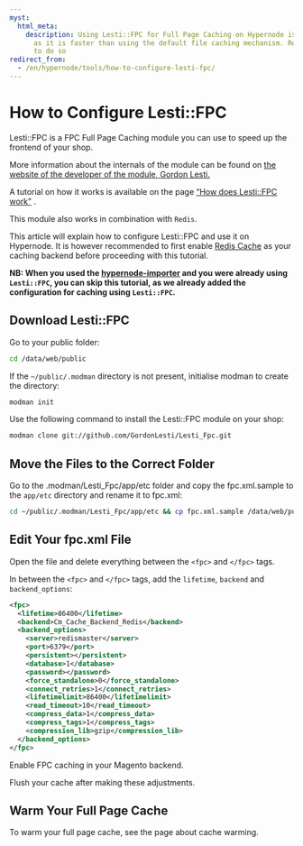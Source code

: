 ```yaml
---
myst:
  html_meta:
    description: Using Lesti::FPC for Full Page Caching on Hypernode is recommended,
      as it is faster than using the default file caching mechanism. Read here how
      to do so
redirect_from:
  - /en/hypernode/tools/how-to-configure-lesti-fpc/
---
```


<!-- source: https://support.hypernode.com/en/hypernode/tools/how-to-configure-lesti-fpc/ -->

# How to Configure Lesti::FPC

Lesti::FPC is a FPC Full Page Caching module you can use to speed up the frontend of your shop.

More information about the internals of the module can be found on [the website of the developer of the module, Gordon Lesti.](https://gordonlesti.com/lesti-fpc-documentationversion-1-4-5/)

A tutorial on how it works is available on the page [“How does Lesti::FPC work”](https://gordonlesti.com/how-does-lesti-fpc-work/) .

This module also works in combination with `Redis`.

This article will explain how to configure Lesti::FPC and use it on Hypernode. It is however recommended to first enable [Redis Cache](https://support.hypernode.com/en/support/search/solutions?term=redis+cache) as your caching backend before proceeding with this tutorial.

**NB: When you used the [hypernode-importer](https://support.hypernode.com/en/hypernode/tools/how-to-migrate-your-shop-to-hypernode#Option-2-for-all-customers%3A-Migrate-your-shop-via-Shell-using-hypernode-importer) and you were already using `Lesti::FPC`, you can skip this tutorial, as we already added the configuration for caching using `Lesti::FPC`.**

## Download Lesti::FPC

Go to your public folder:

```bash
cd /data/web/public
```

If the `~/public/.modman` directory is not present, initialise modman to create the directory:

```bash
modman init
```

Use the following command to install the Lesti::FPC module on your shop:

```bash
modman clone git://github.com/GordonLesti/Lesti_Fpc.git
```

## Move the Files to the Correct Folder

Go to the .modman/Lesti_Fpc/app/etc folder and copy the fpc.xml.sample to the `app/etc` directory and rename it to fpc.xml:

```bash
cd ~/public/.modman/Lesti_Fpc/app/etc && cp fpc.xml.sample /data/web/public/app/etc/fpc.xml
```

## Edit Your fpc.xml File

Open the file and delete everything between the `<fpc>` and `</fpc>` tags.

In between the `<fpc>` and `</fpc>` tags, add the `lifetime`, `backend` and `backend_options`:

```xml
<fpc>
  <lifetime>86400</lifetime>
  <backend>Cm_Cache_Backend_Redis</backend>
  <backend_options>
    <server>redismaster</server>
    <port>6379</port>
    <persistent></persistent>
    <database>1</database>
    <password></password>
    <force_standalone>0</force_standalone>
    <connect_retries>1</connect_retries>
    <lifetimelimit>86400</lifetimelimit>
    <read_timeout>10</read_timeout>
    <compress_data>1</compress_data>
    <compress_tags>1</compress_tags>
    <compression_lib>gzip</compression_lib>
  </backend_options>
</fpc>
```

Enable FPC caching in your Magento backend.

Flush your cache after making these adjustments.

## Warm Your Full Page Cache

To warm your full page cache, see the page about cache warming.
